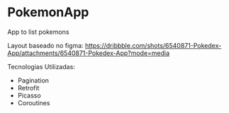 # PokemonApp
App to list pokemons


Layout baseado no figma:
https://dribbble.com/shots/6540871-Pokedex-App/attachments/6540871-Pokedex-App?mode=media

Tecnologias Utilizadas:

- Pagination
- Retrofit
- Picasso
- Coroutines

